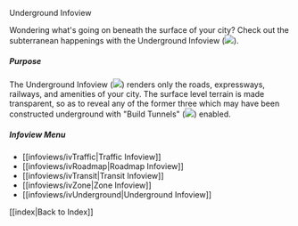 Underground Infoview

Wondering what's going on beneath the surface of your city? Check out the subterranean happenings with the Underground Infoview (![](IconUnderground)).

##### Purpose
The Underground Infoview (![](IconUnderground)) renders only the roads, expressways, railways, and amenities of your city. The surface level terrain is made transparent, so as to reveal any of the former three which may have been constructed underground with "Build Tunnels" (![](IconUnderground)) enabled.

##### Infoview Menu
* [[infoviews/ivTraffic|Traffic Infoview]]
* [[infoviews/ivRoadmap|Roadmap Infoview]]
* [[infoviews/ivTransit|Transit Infoview]]
* [[infoviews/ivZone|Zone Infoview]]
* [[infoviews/ivUnderground|Underground Infoview]]

[[index|Back to Index]]
